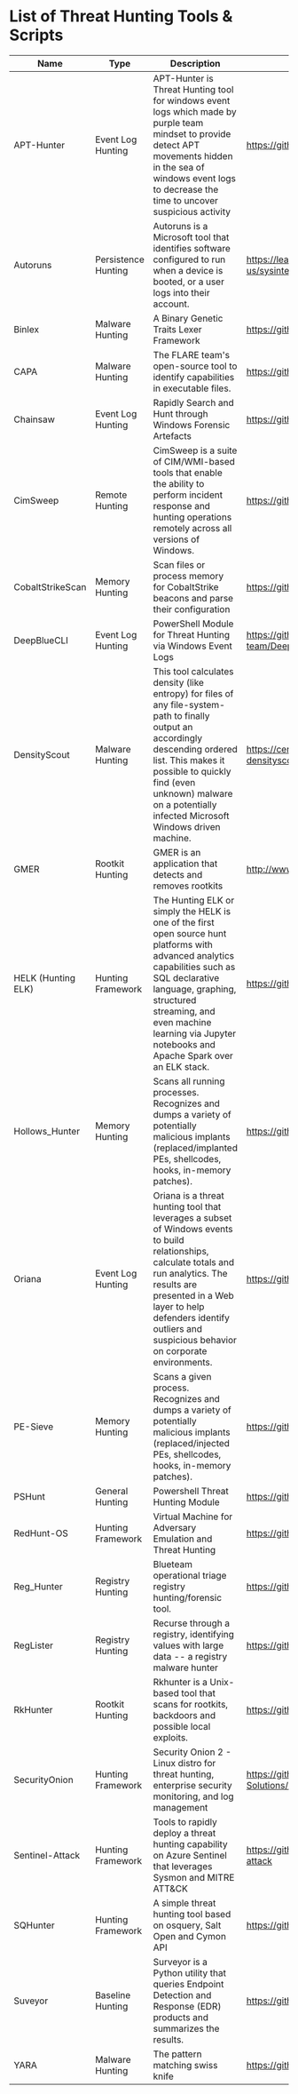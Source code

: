# List of Threat Hunting Tools & Scripts


| Name               | Type                | Description                                                                                                                                                                                                                                                                  | Link                                                              |
|--------------------|---------------------|------------------------------------------------------------------------------------------------------------------------------------------------------------------------------------------------------------------------------------------------------------------------------|-------------------------------------------------------------------|
| APT-Hunter         | Event Log Hunting   | APT-Hunter is Threat Hunting tool for windows event logs which made by purple team mindset to provide detect APT movements hidden in the sea of windows event logs to decrease the time to uncover suspicious activity                                                       | https://github.com/ahmedkhlief/APT-Hunter                         |
| Autoruns           | Persistence Hunting | Autoruns is a Microsoft tool that identifies software configured to run when a device is booted, or a user logs into their account.                                                                                                                                          | https://learn.microsoft.com/en-us/sysinternals/downloads/autoruns |
| Binlex             | Malware Hunting     | A Binary Genetic Traits Lexer Framework                                                                                                                                                                                                                                      | https://github.com/c3rb3ru5d3d53c/binlex                          |
| CAPA               | Malware Hunting     | The FLARE team's open-source tool to identify capabilities in executable files.                                                                                                                                                                                              | https://github.com/mandiant/capa                                  |
| Chainsaw           | Event Log Hunting   | Rapidly Search and Hunt through Windows Forensic Artefacts                                                                                                                                                                                                                   | https://github.com/WithSecureLabs/chainsaw                        |
| CimSweep           | Remote Hunting      | CimSweep is a suite of CIM/WMI-based tools that enable the ability to perform incident response and hunting operations remotely across all versions of Windows.                                                                                                              | https://github.com/mattifestation/CimSweep                        |
| CobaltStrikeScan   | Memory Hunting      | Scan files or process memory for CobaltStrike beacons and parse their configuration                                                                                                                                                                                          | https://github.com/Apr4h/CobaltStrikeScan                         |
| DeepBlueCLI        | Event Log Hunting   | PowerShell Module for Threat Hunting via Windows Event Logs                                                                                                                                                                                                                  | https://github.com/sans-blue-team/DeepBlueCLI                     |
| DensityScout       | Malware Hunting     | This tool calculates density (like entropy) for files of any file-system-path to finally output an accordingly descending ordered list. This makes it possible to quickly find (even unknown) malware on a potentially infected Microsoft Windows driven machine.            | https://cert.at/en/downloads/software/software-densityscout       |
| GMER               | Rootkit Hunting     | GMER is an application that detects and removes rootkits                                                                                                                                                                                                                     | http://www.gmer.net/?m=0                                          |
| HELK (Hunting ELK) | Hunting Framework   | The Hunting ELK or simply the HELK is one of the first open source hunt platforms with advanced analytics capabilities such as SQL declarative language, graphing, structured streaming, and even machine learning via Jupyter notebooks and Apache Spark over an ELK stack. | https://github.com/Cyb3rWard0g/HELK                               |
| Hollows_Hunter     | Memory Hunting      | Scans all running processes. Recognizes and dumps a variety of potentially malicious implants (replaced/implanted PEs, shellcodes, hooks, in-memory patches).                                                                                                                | https://github.com/hasherezade/hollows_hunter                     |
| Oriana             | Event Log Hunting   | Oriana is a threat hunting tool that leverages a subset of Windows events to build relationships, calculate totals and run analytics. The results are presented in a Web layer to help defenders identify outliers and suspicious behavior on corporate environments.        | https://github.com/mvelazc0/Oriana                                |
| PE-Sieve           | Memory Hunting      | Scans a given process. Recognizes and dumps a variety of potentially malicious implants (replaced/injected PEs, shellcodes, hooks, in-memory patches).                                                                                                                       | https://github.com/hasherezade/pe-sieve                           |
| PSHunt             | General Hunting     | Powershell Threat Hunting Module                                                                                                                                                                                                                                             | https://github.com/Infocyte/PSHunt                                |
| RedHunt-OS         | Hunting Framework   | Virtual Machine for Adversary Emulation and Threat Hunting                                                                                                                                                                                                                   | https://github.com/redhuntlabs/RedHunt-OS                         |
| Reg_Hunter         | Registry Hunting    | Blueteam operational triage registry hunting/forensic tool.                                                                                                                                                                                                                  | https://github.com/theflakes/reg_hunter                           |
| RegLister          | Registry Hunting    | Recurse through a registry, identifying values with large data -- a registry malware hunter                                                                                                                                                                                  | https://github.com/dnlongen/RegLister                             |
| RkHunter           | Rootkit Hunting     | Rkhunter is a Unix-based tool that scans for rootkits, backdoors and possible local exploits.                                                                                                                                                                                | https://github.com/installation/rkhunter                          |
| SecurityOnion      | Hunting Framework   | Security Onion 2 - Linux distro for threat hunting, enterprise security monitoring, and log management                                                                                                                                                                       | https://github.com/Security-Onion-Solutions/securityonion/        |
| Sentinel-Attack    | Hunting Framework   | Tools to rapidly deploy a threat hunting capability on Azure Sentinel that leverages Sysmon and MITRE ATT&CK                                                                                                                                                                 | https://github.com/BlueTeamLabs/sentinel-attack                   |
| SQHunter           | Hunting Framework   | A simple threat hunting tool based on osquery, Salt Open and Cymon API                                                                                                                                                                                                       | https://github.com/0x4D31/sqhunter                                |
| Suveyor            | Baseline Hunting    | Surveyor is a Python utility that queries Endpoint Detection and Response (EDR) products and summarizes the results.                                                                                                                                                         | https://github.com/redcanaryco/surveyor                           |
| YARA               | Malware Hunting     | The pattern matching swiss knife                                                                                                                                                                                                                                             | https://github.com/virustotal/yara                                |
